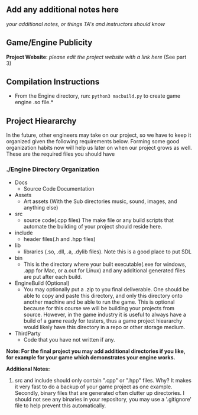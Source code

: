 ## Add any additional notes here

*your additional notes, or things TA's and instructors should know*

## Game/Engine Publicity

**Project Website**: *please edit the project website with a link here* (See part 3)

## Compilation Instructions

* From the Engine directory, run: `python3 macbuild.py` to create game engine .so file.*

## Project Hieararchy

In the future, other engineers may take on our project, so we have to keep it organized given the following requirements below. Forming some good organization habits now will help us later on when our project grows as well. These are the required files you should have 

### ./Engine Directory Organization

- Docs 
    - Source Code Documentation
- Assets
    - Art assets (With the Sub directories music, sound, images, and anything else)
- src
    - source code(.cpp files) The make file or any build scripts that automate the building of your project should reside here.
- include
    - header files(.h and .hpp files)
- lib
    - libraries (.so, .dll, .a, .dylib files). Note this is a good place to put SDL
- bin
    - This is the directory where your built executable(.exe for windows, .app for Mac, or a.out for Linux) and any additional generated files are put after each build.
- EngineBuild (Optional)
    - You may optionally put a .zip to you final deliverable. One should be able to copy and paste this directory, and only this directory onto another machine and be able to run the game. This is optional because for this course we will be building your projects from source. However, in the game industry it is useful to always have a build of a game ready for testers, thus a game project hieararchy would likely have this directory in a repo or other storage medium.
- ThirdParty
    - Code that you have not written if any.

**Note: For the final project you may add additional directories if you like, for example for your game which demonstrates your engine works.** 

**Additional Notes:** 

1. src and include should only contain ".cpp" or ".hpp" files. Why? It makes it very fast to do a backup of your game project as one example. Secondly, binary files that are generated often clutter up directories. I should not see any binaries in your repository, you may use a '.gitignore' file to help prevent this automatically. 
